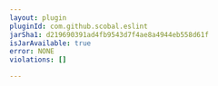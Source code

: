 ```yaml
---
layout: plugin
pluginId: com.github.scobal.eslint
jarSha1: d219690391ad4fb9543d7f4ae8a4944eb558d61f
isJarAvailable: true
error: NONE
violations: []

---
```

